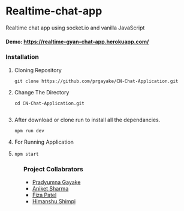 # Realtime-chat-app 
Realtime chat app using socket.io and vanilla JavaScript

#### Demo: https://realtime-gyan-chat-app.herokuapp.com/

### Installation 
<ol>
  <li>Cloning Repository </li>
  
    git clone https://github.com/prgayake/CN-Chat-Application.git
  
  <li>Change The Directory </li>
  
```shell
cd CN-Chat-Application.git
  
```
  <li>After download or clone run to install all the dependancies.</li>

```node
npm run dev
```

<li>For Running Application <li>

```node
npm start
```
  
 <ol>
   
### Project Collabrators
- [Pradyumna Gayake](https://github.com/prgayake)
- [Aniket Sharma](https://github.com)
- [Fiza Patel](https://github.com)
- [Himanshu Shimpi](https://github.com)
